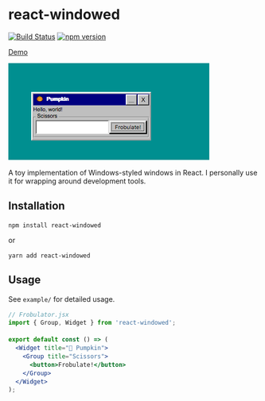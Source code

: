 # react-windowed

[![Build Status](https://travis-ci.org/gyng/react-windowed.svg?branch=master)](https://travis-ci.org/gyng/react-windowed)
[![npm version](https://badge.fury.io/js/react-windowed.svg)](https://badge.fury.io/js/react-windowed)

[Demo](https://gyng.github.io/react-windowed/)

![Screenshot](./screenshot.png)

A toy implementation of Windows-styled windows in React. I personally use it for wrapping around development tools.

## Installation

    npm install react-windowed

or

    yarn add react-windowed

## Usage

See `example/` for detailed usage.

```jsx
// Frobulator.jsx
import { Group, Widget } from 'react-windowed';

export default const () => (
  <Widget title="🎃 Pumpkin">
    <Group title="Scissors">
      <button>Frobulate!</button>
    </Group>
  </Widget>
);
```
